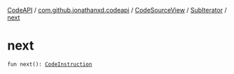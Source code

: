 [CodeAPI](../../../index.md) / [com.github.jonathanxd.codeapi](../../index.md) / [CodeSourceView](../index.md) / [SubIterator](index.md) / [next](.)

# next

`fun next(): `[`CodeInstruction`](../../-code-instruction.md)